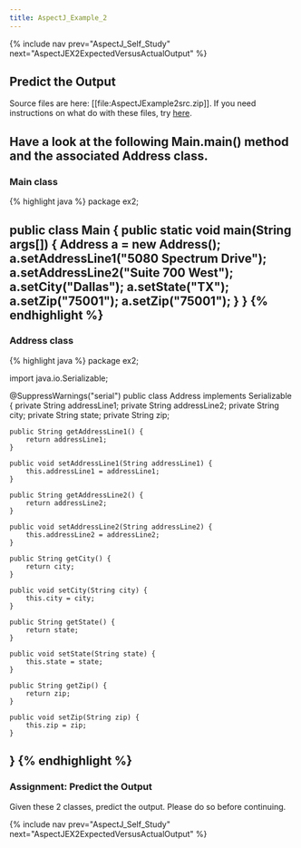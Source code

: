 ```yaml
---
title: AspectJ_Example_2
---
```

{% include nav prev="AspectJ_Self_Study" next="AspectJEX2ExpectedVersusActualOutput" %}

## Predict the Output
Source files are here: [[file:AspectJExample2src.zip]]. If you need instructions on what do with these files, try [here](ExtractingSourceFilesIntoProject).

Have a look at the following Main.main() method and the associated Address class.
----
### Main class
{% highlight java %}
package ex2;

public class Main {
	public static void main(String args[]) {
		Address a = new Address();
		a.setAddressLine1("5080 Spectrum Drive");
		a.setAddressLine2("Suite 700 West");
		a.setCity("Dallas");
		a.setState("TX");
		a.setZip("75001");
		a.setZip("75001");
	}
}
{% endhighlight %}
----
### Address class
{% highlight java %}
package ex2;

import java.io.Serializable;

@SuppressWarnings("serial")
public class Address implements Serializable {
	private String addressLine1;
	private String addressLine2;
	private String city;
	private String state;
	private String zip;

	public String getAddressLine1() {
		return addressLine1;
	}

	public void setAddressLine1(String addressLine1) {
		this.addressLine1 = addressLine1;
	}

	public String getAddressLine2() {
		return addressLine2;
	}

	public void setAddressLine2(String addressLine2) {
		this.addressLine2 = addressLine2;
	}

	public String getCity() {
		return city;
	}

	public void setCity(String city) {
		this.city = city;
	}

	public String getState() {
		return state;
	}

	public void setState(String state) {
		this.state = state;
	}

	public String getZip() {
		return zip;
	}

	public void setZip(String zip) {
		this.zip = zip;
	}
}
{% endhighlight %}
----
### Assignment: Predict the Output

Given these 2 classes, predict the output. Please do so before continuing.

{% include nav prev="AspectJ_Self_Study" next="AspectJEX2ExpectedVersusActualOutput" %}
